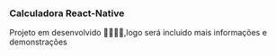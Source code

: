 <h3
>Calculadora React-Native</h3>

<p>Projeto em desenvolvido 🚀👨🏻‍💻,logo será incluido mais informações e demonstrações</p>